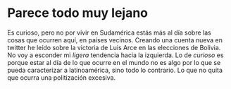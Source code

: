 # Parece todo muy lejano

Es curioso, pero no por vivir en Sudamérica estás más al día sobre las cosas que ocurren aquí, en países vecinos.
Creando una cuenta nueva en twitter he leído sobre la victoria de Luis Arce en las elecciones de Bolivia.
No voy a esconder mi _ligera_ tendencia hacia la izquierda.
Lo de _curioso_ es porque estar al día de lo que ocurre en el mundo no es algo por lo que se pueda caracterizar a latinoamérica, sino todo lo contrario.
Lo que no quita que ocurra una politización excesiva.
